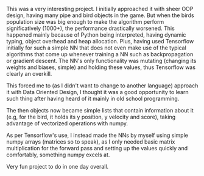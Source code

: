 This was a very interesting project. I initially approached it with sheer OOP design, having many pipe and bird objects in the game. But when the birds population size was big enough to make the algorithm perform significatively (1000+), the performance drastically worsened. This happened mainly because of Python being interpreted, having dynamic typing, object overhead and heap allocation. Plus, having used Tensorflow initially for such a simple NN that does not even make use of the typical algorithms that come up whenever training a NN such as backpropagation or gradient descent.
The NN's only functionality was mutating (changing its weights and biases, simple) and holding these values, thus Tensorflow was clearly an overkill.

This forced me to (as I didn't want to change to another language) approach it with Data Oriented Design, I thought it was a good opportunity to learn such thing after having heard of it mainly in old school programming.

The then objects now became simple lists that contain information about it (e.g, for the bird, it holds its y position, y velocity and score), taking advantage of vectorized operations with numpy.

As per Tensorflow's use, I instead made the NNs by myself using simple numpy arrays (matrices so to speak), as I only needed basic matrix multiplication for the forward pass and setting up the values quickly and comfortably, something numpy excels at.

Very fun project to do in one day overall.
